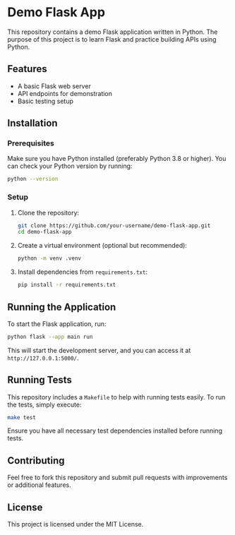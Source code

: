 # Demo Flask App

This repository contains a demo Flask application written in Python. The purpose of this project is to learn Flask and practice building APIs using Python.

## Features

- A basic Flask web server
- API endpoints for demonstration
- Basic testing setup

## Installation

### Prerequisites

Make sure you have Python installed (preferably Python 3.8 or higher). You can check your Python version by running:

```sh
python --version
```

### Setup

1. Clone the repository:
   ```sh
   git clone https://github.com/your-username/demo-flask-app.git
   cd demo-flask-app
   ```
2. Create a virtual environment (optional but recommended):
   ```sh
   python -m venv .venv
   ```
3. Install dependencies from `requirements.txt`:
   ```sh
   pip install -r requirements.txt
   ```

## Running the Application

To start the Flask application, run:

```sh
python flask --app main run
```

This will start the development server, and you can access it at `http://127.0.0.1:5000/`.

## Running Tests

This repository includes a `Makefile` to help with running tests easily. To run the tests, simply execute:

```sh
make test
```

Ensure you have all necessary test dependencies installed before running tests.

## Contributing

Feel free to fork this repository and submit pull requests with improvements or additional features.

## License

This project is licensed under the MIT License.
